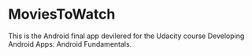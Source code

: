 MoviesToWatch
========

This is the Android final app devilered for the Udacity course Developing Android Apps: Android Fundamentals.
